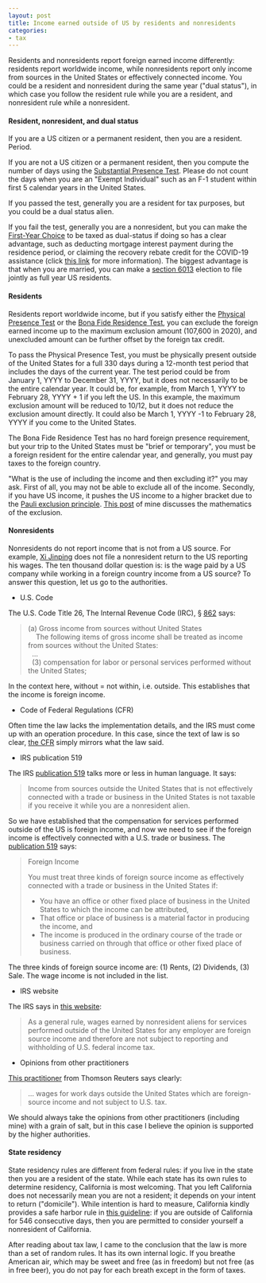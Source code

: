 ```yaml
---
layout: post
title: Income earned outside of US by residents and nonresidents
categories:
- tax
---
```


Residents and nonresidents report foreign earned income differently: residents report worldwide income, while nonresidents report only income 
from sources in the United States or effectively connected income. You could be a resident and nonresident during the same year ("dual status"), in which case you follow
the resident rule while you are a resident, and nonresident rule while a nonresident.

#### Resident, nonresident, and dual status

If you are a US citizen or a permanent resident, then you are a resident. Period.

If you are not a US citizen or a permanent resident, then you compute the number of days using the [Substantial Presence Test][substantial]. Please do not
count the days when you are an "Exempt Individual" such as an F-1 student within first 5 calendar years in the United States.

If you passed the test, generally you are a resident for tax purposes, but you could be a dual status alien.

If you fail the test, generally you are a nonresident, but you can make the [First-Year Choice][first-year] to be taxed as dual-status if doing so has a clear advantage, such as deducting mortgage interest payment
during the residence period, or claiming the recovery rebate credit for the COVID-19 assistance (click [this link][dual-rrc] for more information). The biggest advantage is that
when you are married, you can make a [section 6013][6013] election to file jointly as full year US residents.

#### Residents

Residents report worldwide income, but if you satisfy either the [Physical Presence Test][physical] or the [Bona Fide Residence Test][bona fide], you can exclude the foreign earned income up to the maximum
exclusion amount (107,600 in 2020), and unexcluded amount can be further offset by the foreign tax credit.

To pass the Physical Presence Test, you must be physically present outside of the United States for a full 330 days during a 12-month test period that includes the days of the current year. The test period could
be from January 1, YYYY to December 31, YYYY, but it does not necessarily to be the entire calendar year. It could be, for example, from March 1, YYYY to February 28, YYYY + 1 if you left the US. In this example, the
maximum exclusion amount will be reduced to 10/12, but it does not reduce the exclusion amount directly. It could also be March 1, YYYY -1 to February 28, YYYY if you come to the United States.

The Bona Fide Residence Test has no hard foreign presence requirement,
but your trip to the United States must be "brief or temporary", you
must be a foreign resident for the entire calendar year, and generally,
you must pay taxes to the foreign country.

"What is the use of including the income and then excluding it?" you may ask. First of all, you may not be able to exclude all of the income. Secondly, if you have US income, it pushes 
the US income to a higher bracket due to the [Pauli exclusion principle][pauli]. [This post][exclusion-math] of mine discusses the mathematics of the exclusion. 

#### Nonresidents

Nonresidents do not report income that is not from a US source. For example, [Xi Jinping][xi] does not file a nonresident return to the US reporting his wages. The ten thousand dollar question is: is the
wage paid by a US company while working in a foreign country income from a US source? To answer this question, let us go to the authorities.

- U.S. Code

The U.S. Code Title 26, The Internal Revenue Code (IRC), § [862][862] says:

> (a) Gross income from sources without United States  
>     The following items of gross income shall be treated as income from sources without the United States:  
>   ...  
>   (3) compensation for labor or personal services performed without the United States;

In the context here, without = not within, i.e. outside. This establishes that the income is foreign income.

- Code of Federal Regulations (CFR)

Often time the law lacks the implementation details, and the IRS must come up with an operation procedure. In this case, since the text of law is so clear, [the CFR][cfr] simply mirrors what the law said.

- IRS publication 519

The IRS [publication 519][pub519] talks more or less in human language. It says:

> Income from sources outside the United States that is not effectively
> connected with a trade or business in the United States is not
> taxable if you receive it while you are a nonresident alien.

So we have established that the compensation for services performed outside of the US is foreign income, and now we need to see if the foreign income is effectively connected with
a U.S. trade or business. The [publication 519][pub519] says:

> Foreign Income  
>
> You must treat three kinds of foreign source income as effectively connected with a trade or business in the United States if:
> - You have an office or other fixed place of business in the United States to which the income can be attributed,
> - That office or place of business is a material factor in producing the income, and
> - The income is produced in the ordinary course of the trade or business carried on through that office or other fixed place of business.

The three kinds of foreign source income are: (1) Rents, (2) Dividends, (3) Sale. The wage income is not included in the list. 

- IRS website

The IRS says in [this website][irs-web]:

> As a general rule, wages earned by nonresident aliens for services performed outside of the United States for any employer are foreign source income and therefore are not subject to reporting and withholding of U.S. federal income tax.

- Opinions from other practitioners

[This practitioner][thomson] from Thomson Reuters says clearly:

> ... wages for work days outside the United States which are foreign-source income and not subject to U.S. tax. 

We should always take the opinions from other practitioners (including mine) with a grain of salt, but in this case I believe the opinion is supported by the higher authorities. 

#### State residency

State residency rules are different from federal rules: if you live in the state then you are a resident of the state.
While each state has its own rules to determine residency, California
is most welcoming. That you left California does not necessarily mean
you are not a resident; it depends on your intent to return
("domicile"). While intention is hard to measure, California kindly provides a safe
harbor rule in [this guideline][ca]: if you are outside of California for 546 consecutive days, then
you are permitted to consider yourself a nonresident of California.

After reading about tax law, I came to the conclusion that the law is more than a set of random rules. It has its own internal logic.
If you breathe American air, which may be sweet and free (as in freedom) but not free (as in free beer), you do not pay for each breath except
in the form of taxes.

[substantial]: https://www.irs.gov/individuals/international-taxpayers/substantial-presence-test
[first-year]: https://www.irs.gov/individuals/international-taxpayers/alien-tax-status-first-year-choice
[dual-rrc]: https://unixlabplus.com/tax/2021/02/18/dual-status-eip.html
[6013]: https://www.law.cornell.edu/uscode/text/26/6013
[physical]: https://www.irs.gov/individuals/international-taxpayers/foreign-earned-income-exclusion-physical-presence-test
[bona fide]: https://www.irs.gov/individuals/international-taxpayers/foreign-earned-income-exclusion-bona-fide-residence-test
[pauli]: https://en.wikipedia.org/wiki/Pauli_exclusion_principle
[exclusion-math]: https://unixlabplus.com/tax/math/2018/04/03/foreign-incom-exclusion.html
[xi]: https://en.wikipedia.org/wiki/Xi_Jinping
[862]: https://www.law.cornell.edu/uscode/text/26/862
[cfr]: https://www.law.cornell.edu/cfr/text/26/1.862-1
[pub519]: https://www.irs.gov/pub/irs-pdf/p519.pdf
[irs-web]: https://www.irs.gov/individuals/international-taxpayers/persons-employed-abroad-by-a-us-person
[thomson]: https://tax.thomsonreuters.com/site/wp-content/pdf/nra-tax/Challenges-Foreign-National-Taxpayers-ebook.pdf
[ca]: https://www.ftb.ca.gov/forms/2020/2020-1031-publication.pdf

